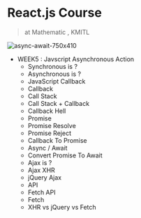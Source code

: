 # React.js Course
> at Mathematic , KMITL

![async-await-750x410](https://user-images.githubusercontent.com/25294734/36639187-c9b5edaa-1a39-11e8-88fd-d891fa7a1b2d.png)

- WEEK5 : Javscript Asynchronous Action
  - Synchronous is ?
  - Asynchronous is ?
  - JavaScript Callback
  - Callback
  - Call Stack
  - Call Stack + Callback
  - Callback Hell
  - Promise
  - Promise Resolve
  - Promise Reject
  - Callback To Promise
  - Async / Await
  - Convert Promise To Await
  - Ajax is ?
  - Ajax XHR
  - jQuery Ajax
  - API
  - Fetch API
  - Fetch
  - XHR vs jQuery vs Fetch

